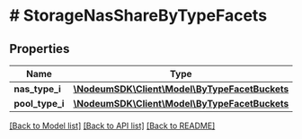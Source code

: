 # # StorageNasShareByTypeFacets

## Properties

Name | Type | Description | Notes
------------ | ------------- | ------------- | -------------
**nas_type_i** | [**\NodeumSDK\Client\Model\ByTypeFacetBuckets**](ByTypeFacetBuckets.md) |  | [optional] 
**pool_type_i** | [**\NodeumSDK\Client\Model\ByTypeFacetBuckets**](ByTypeFacetBuckets.md) |  | [optional] 

[[Back to Model list]](../../README.md#documentation-for-models) [[Back to API list]](../../README.md#documentation-for-api-endpoints) [[Back to README]](../../README.md)


